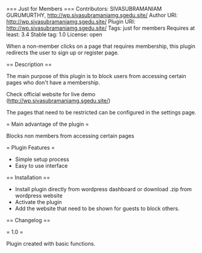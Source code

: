 === Just for Members ===
Contributors: SIVASUBRAMANIAM GURUMURTHY, http://wp.sivasubramaniamg.sgedu.site/
Author URI: http://wp.sivasubramaniamg.sgedu.site/
Plugin URI: http://wp.sivasubramaniamg.sgedu.site/
Tags: just for members
Requires at least: 3.4
Stable tag: 1.0
License: open

When a non-member clicks on a page that requires membership, this plugin redirects the user to sign up or register page.

== Description ==

The main purpose of this plugin is to block users from accessing certain pages who don't have a membership.

Check official website for live demo (http://wp.sivasubramaniamg.sgedu.site/)

The pages that need to be restricted can be configured in the settings page. 

= Main advantage of the plugin =

Blocks non members from accessing certain pages

= Plugin Features =

*  Simple setup process
*  Easy to use interface


== Installation ==

* Install plugin directly from wordpress dashboard or download .zip from wordpress website
* Activate the plugin
* Add the website that need to be shown for guests to block others.

== Changelog ==

= 1.0 =

Plugin created with basic functions.
